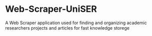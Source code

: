 # Web-Scraper-UniSER
A Web Scraper application used for finding and organizing academic researchers projects and articles for fast knowledge storege
